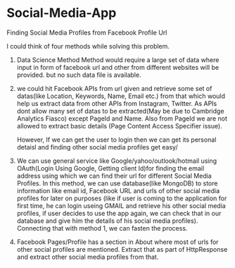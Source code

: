 # Social-Media-App
Finding Social Media Profiles from Facebook Profile Url


I could think of four methods while solving this problem.
1. Data Science Method
  Method would require a large set of data where input in form of facebook url and other from different websites will be provided.
         but no such data file is available.
         
2. we could hit Facebook APIs from url given and retrieve some set of datas(like Location, Keywords, Name, Email etc.) from that which      would help us extract data from other APIs from Instagram, Twitter.
   As APIs dont allow many set of datas to be extracted(May be due to Cambridge Analytics Fiasco) except PageId and Name. Also from PageId we are not allowed to extract basic details (Page Content Access Specifier issue).
   
   However, If we can get the user to login then we can get its personal detaisl and finding other social media profiles get easy/

3. We can use general service like Google/yahoo/outlook/hotmail using OAuth(Login Using Google, Getting client Id)for finding the email address using which we can find their url for different Social Media Profiles.
In this method, we can use database(like MongoDB) to store information like email id, Facebook URL and urls of other social media profiles for later on purposes (like if user is coming to the application for first time, he can login useing GMAIL and retrieve his other social media profiles, if user decides to use the app again, we can check that in our database and give him the details of his social media profiles).
Connecting that with method 1, we can fasten the process.
   
4. Facebook Pages/Profile has a  section in About where most of urls for other social profiles are mentioned. Extract that as part of HttpResponse and extract other social media profiles from that.
